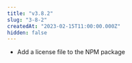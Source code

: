 ```yaml
---
title: "v3.8.2"
slug: "3-8-2"
createdAt: "2023-02-15T11:00:00.000Z"
hidden: false
---
```

- Add a license file to the NPM package